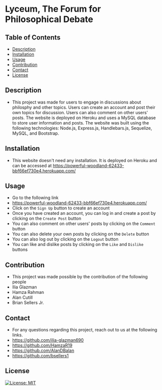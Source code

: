 # Lyceum, The Forum for Philosophical Debate

## Table of Contents
- [Description](#description)
- [Installation](#installation)
- [Usage](#usage)
- [Contribution](#contribution)
- [Contact](#contact)
- [License](#license)

## Description
-  This project was made for users to engage in discussions about philosphy and other topics. Users can create an account and post their own topics for discussion. Users can also comment on other users' posts. The website is deployed on Heroku and uses a MySQL database to store user information and posts. The website was built using the following technologies: Node.js, Express.js, Handlebars.js, Sequelize, MySQL, and Bootstrap.
    
## Installation
- This website doesn't need any installation. It is deployed on Heroku and can be accessed at https://powerful-woodland-62433-bbf66ef730e4.herokuapp.com/

## Usage
- Go to the following link
- https://powerful-woodland-62433-bbf66ef730e4.herokuapp.com/
- Click on the `Sign Up` button to create an account
- Once you have created an account, you can log in and create a post by clicking on the `Create Post` button
- You can also comment on other users' posts by clicking on the `Comment` button
- You can also delete your own posts by clicking on the `Delete` button
- You can also log out by clicking on the `Logout` button
- You can like and dislike posts by clicking on the `Like` and `Dislike` buttons
    
## Contribution
- This project was made possible by the contribution of the following people
- Ilia Glazman
- Hamza Rahman
- Alan Cutill
- Brian Sellers Jr.
    
## Contact
- For any questions regarding this project, reach out to us at the following links.
- https://github.com/ilia-glazman690
- https://github.com/HamzaR19
- https://github.com/AlanDBalan
- https://github.com/bsellers1
    
## License
[![License: MIT](https://img.shields.io/badge/License-MIT-yellow.svg)](https://opensource.org/licenses/MIT)
